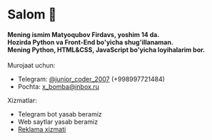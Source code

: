 <h1>Salom 👋</h1>
<h4>Mening ismim Matyoqubov Firdavs, yoshim 14 da.<br>
Hozirda Python va Front-End bo'yicha shug'illanaman.<br>
Mening Python, HTML&CSS, JavaScript bo'yicha loyihalarim bor.<br>
</h4>

Murojaat uchun:

- Telegram: <a href="https://t.me/junior_coder_2007">@junior_coder_2007</a> (+998997721484)
- Pochta: x_bomba@inbox.ru

Xizmatlar:

- Telegram bot yasab beramiz
- Web saytlar yasab beramiz
- <a href="https://t.me/pyreklama/5">Reklama xizmati</a>
